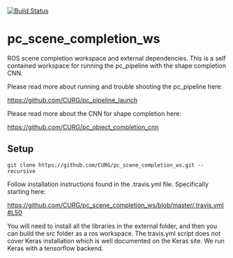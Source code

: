 [![Build Status](https://travis-ci.org/CURG/pc_scene_completion_ws.svg?branch=master)](https://travis-ci.org/CURG/pc_scene_completion_ws)

# pc_scene_completion_ws
ROS scene completion workspace and external dependencies. This is a self contained workspace for running the pc_pipeline with the shape completion CNN. 


Please read more about running and trouble shooting the pc_pipeline here:

https://github.com/CURG/pc_pipeline_launch


Please read more about the CNN for shape completion here:

https://github.com/CURG/pc_object_completion_cnn

## Setup
```
git clone https://github.com/CURG/pc_scene_completion_ws.git --recursive
```

Follow installation instructions found in the .travis.yml file. Specifically starting here:

https://github.com/CURG/pc_scene_completion_ws/blob/master/.travis.yml#L50

You will need to install all the libraries in the external folder, and then you can build the src folder as a ros workspace. The travis.yml script does not cover Keras installation which is well documented on the Keras site.  We run Keras with a tensorflow backend. 
